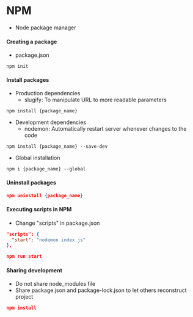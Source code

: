 # NPM

* Node package manager

#### Creating a package

* package.json&#x20;

```
npm init
```

#### Install packages

* Production dependencies
  * slugify: To manipulate URL to more readable parameters

```
npm install {package_name}
```

* Development dependencies
  * nodemon: Automatically restart server whenever changes to the code

```
npm install {package_name} --save-dev
```

* Global installation

```
npm i {package_name} --global
```

#### Uninstall packages

```json
npm uninstall {package_name}
```

#### Executing scripts in NPM

* Change "scripts" in package.json

```json
"scripts": {
  "start": "nodemon index.js"
},

npm run start
```

#### Sharing development

* Do not share node\_modules file
* Share package.json and package-lock.json to let others reconstruct project

```json
npm install
```
